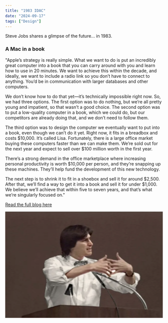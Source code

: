 ```yaml
---
title: "1983 IDAC"
date: "2024-09-17"
tags: ["Design"]
---
```


Steve Jobs shares a glimpse of the future... in 1983.

### A Mac in a book

"Apple’s strategy is really simple. What we want to do is put an incredibly great computer into a book that you can carry around with you and learn how to use in 20 minutes. We want to achieve this within the decade, and ideally, we want to include a radio link so you don’t have to connect to anything. You’d be in communication with larger databases and other computers.

We don’t know how to do that yet—it’s technically impossible right now. So, we had three options. The first option was to do nothing, but we’re all pretty young and impatient, so that wasn’t a good choice. The second option was to put a low-quality computer in a book, which we could do, but our competitors are already doing that, and we don’t need to follow them.

The third option was to design the computer we eventually want to put into a book, even though we can’t do it yet. Right now, it fits in a breadbox and costs $10,000. It’s called Lisa. Fortunately, there is a large office market buying these computers faster than we can make them. We’re sold out for the next year and expect to sell over $100 million worth in the first year.

There’s a strong demand in the office marketplace where increasing personal productivity is worth $10,000 per person, and they’re snapping up these machines. They’ll help fund the development of this new technology.

The next step is to shrink it to fit in a shoebox and sell it for around $2,500. After that, we’ll find a way to get it into a book and sell it for under $1,000. We believe we’ll achieve that within five to seven years, and that’s what we’re singularly focused on."

[Read the full blog here](https://stevejobsarchive.com/exhibits/objects-of-our-life/)

![Three-legged stool](note_images/jobs_aspen.png)
